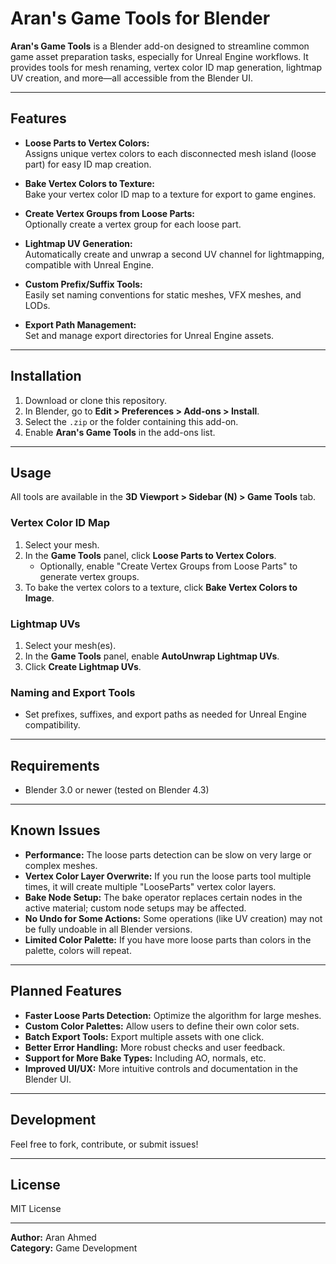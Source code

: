 # Aran's Game Tools for Blender

**Aran's Game Tools** is a Blender add-on designed to streamline common game asset preparation tasks, especially for Unreal Engine workflows. It provides tools for mesh renaming, vertex color ID map generation, lightmap UV creation, and more—all accessible from the Blender UI.

---

## Features

- **Loose Parts to Vertex Colors:**  
  Assigns unique vertex colors to each disconnected mesh island (loose part) for easy ID map creation.

- **Bake Vertex Colors to Texture:**  
  Bake your vertex color ID map to a texture for export to game engines.

- **Create Vertex Groups from Loose Parts:**  
  Optionally create a vertex group for each loose part.

- **Lightmap UV Generation:**  
  Automatically create and unwrap a second UV channel for lightmapping, compatible with Unreal Engine.

- **Custom Prefix/Suffix Tools:**  
  Easily set naming conventions for static meshes, VFX meshes, and LODs.

- **Export Path Management:**  
  Set and manage export directories for Unreal Engine assets.

---

## Installation

1. Download or clone this repository.
2. In Blender, go to **Edit > Preferences > Add-ons > Install**.
3. Select the `.zip` or the folder containing this add-on.
4. Enable **Aran's Game Tools** in the add-ons list.

---

## Usage

All tools are available in the **3D Viewport > Sidebar (N) > Game Tools** tab.

### Vertex Color ID Map

1. Select your mesh.
2. In the **Game Tools** panel, click **Loose Parts to Vertex Colors**.
   - Optionally, enable "Create Vertex Groups from Loose Parts" to generate vertex groups.
3. To bake the vertex colors to a texture, click **Bake Vertex Colors to Image**.

### Lightmap UVs

1. Select your mesh(es).
2. In the **Game Tools** panel, enable **AutoUnwrap Lightmap UVs**.
3. Click **Create Lightmap UVs**.

### Naming and Export Tools

- Set prefixes, suffixes, and export paths as needed for Unreal Engine compatibility.

---

## Requirements

- Blender 3.0 or newer (tested on Blender 4.3)

---

## Known Issues

- **Performance:** The loose parts detection can be slow on very large or complex meshes.
- **Vertex Color Layer Overwrite:** If you run the loose parts tool multiple times, it will create multiple "LooseParts" vertex color layers.
- **Bake Node Setup:** The bake operator replaces certain nodes in the active material; custom node setups may be affected.
- **No Undo for Some Actions:** Some operations (like UV creation) may not be fully undoable in all Blender versions.
- **Limited Color Palette:** If you have more loose parts than colors in the palette, colors will repeat.

---

## Planned Features

- **Faster Loose Parts Detection:** Optimize the algorithm for large meshes.
- **Custom Color Palettes:** Allow users to define their own color sets.
- **Batch Export Tools:** Export multiple assets with one click.
- **Better Error Handling:** More robust checks and user feedback.
- **Support for More Bake Types:** Including AO, normals, etc.
- **Improved UI/UX:** More intuitive controls and documentation in the Blender UI.

---

## Development

Feel free to fork, contribute, or submit issues!

---

## License

MIT License

---

**Author:** Aran Ahmed  
**Category:** Game Development  
